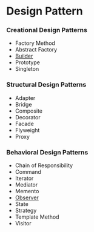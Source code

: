 # Design Pattern

### Creational Design Patterns

- Factory Method
- Abstract Factory
- [Builder](Creational/Builder/note.md)
- Prototype
- Singleton

### Structural Design Patterns

- Adapter
- Bridge
- Composite
- Decorator
- Facade
- Flyweight
- Proxy

### Behavioral Design Patterns

- Chain of Responsibility
- Command
- Iterator
- Mediator
- Memento
- [Observer](Behavioral/Observer/Observer-pattern.md)
- State
- Strategy
- Template Method
- Visitor